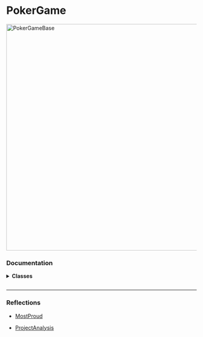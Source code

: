 # PokerGame

<img src="../PokerGame/includes/images/pokerGameBase.png" alt="PokerGameBase" width="600"/> 


<!-- Documentation - Classes Section Start -->

### Documentation

<details>
    <summary>
      <!-- <span style="font-size:1.25em"> -->
        <strong>Classes</strong>
        <p></p>
    </summary>
    
<!-- -->

- [Card](includes/classes/Card/Card.md)

- [CardHandSprite](includes/classes/CardHandSprite/CardHandSprite.md)

- [CardSprite](includes/classes/CardSprite/CardSprite.md)

- [DeckSprite](includes/classes/DeckSprite/DeckSprite.md)

- [GameText](includes/classes/GameText/GameText.md)

- [HandScorer](includes/classes/HandScorer/HandScorer.md)

- [PokerGameBase](includes/classes/PokerGameBase/PokerGameBase.md)

- [PokerGameBaseConstants](includes/classes/PokerGameBaseConstants/PokerGameBaseConstants.md)

- [Pot](includes/classes/Pot/Pot.md)
    
</details>

---

<!-- Reflection Documents -->
### Reflections

- [MostProud](includes/reflections/MostProud.md)

- [ProjectAnalysis](includes/reflections/ProjectAnalysis.md)